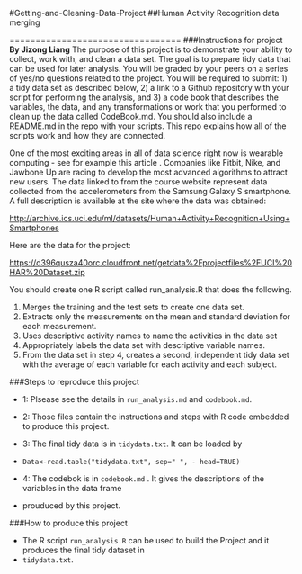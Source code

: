 #Getting-and-Cleaning-Data-Project 
##Human Activity Recognition data merging

=================================
###Instructions for project
**By Jizong Liang**
The purpose of this project is to demonstrate your ability to collect, work with, and clean a data set. The goal is to prepare tidy data that can be used for later analysis. You will be graded by your peers on a series of yes/no questions related to the project. You will be required to submit: 1) a tidy data set as described below, 2) a link to a Github repository with your script for performing the analysis, and 3) a code book that describes the variables, the data, and any transformations or work that you performed to clean up the data called CodeBook.md. You should also include a README.md in the repo with your scripts. This repo explains how all of the scripts work and how they are connected. 

One of the most exciting areas in all of data science right now is wearable computing - see for example this article . Companies like Fitbit, Nike, and Jawbone Up are racing to develop the most advanced algorithms to attract new users. The data linked to from the course website represent data collected from the accelerometers from the Samsung Galaxy S smartphone. A full description is available at the site where the data was obtained: 

http://archive.ics.uci.edu/ml/datasets/Human+Activity+Recognition+Using+Smartphones

Here are the data for the project:

https://d396qusza40orc.cloudfront.net/getdata%2Fprojectfiles%2FUCI%20HAR%20Dataset.zip 

You should create one R script called run_analysis.R that does the following. 

1. Merges the training and the test sets to create one data set.
2. Extracts only the measurements on the mean and standard deviation for each measurement. 
3. Uses descriptive activity names to name the activities in the data set
4. Appropriately labels the data set with descriptive variable names.
5. From the data set in step 4, creates a second, independent tidy data set with the average 
   of each variable for each activity and each subject.


 
###Steps to reproduce this project

- 1: Plsease see the details in `run_analysis.md` and `codebook.md`.

- 2: Those files contain the instructions and steps with R code embedded  to produce this project.

- 3: The final tidy data is in `tidydata.txt`. It can be loaded by 
-    `Data<-read.table("tidydata.txt", sep=" ", - head=TRUE)`

- 4: The codebok is in `codebook.md` . It gives the descriptions of the variables in the data frame 
-    prouduced by this project.

###How to produce this project
- The R script `run_analysis.R` can be used to build the Project and it produces the final tidy dataset in 
- `tidydata.txt`.



 
